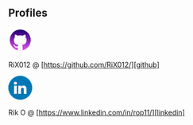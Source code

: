 ## Profiles

<A HREF="https://github.com/RiX012/"><IMG SRC="img\github_logo_48.png" ALT="Bezoek GitHub profiel" TARGET="_blank"></A>

RiX012 @ [https://github.com/RiX012/][github]

<A HREF="https://www.linkedin.com/in/rop11/"><IMG SRC="img\linkedin_logo_icon_147268.png" ALT="Bezoek LinkedIn profiel" TARGET="_blank"></A>

Rik O @ [https://www.linkedin.com/in/rop11/][linkedin]


[github]: https://github.com/RiX012/
[linkedin]: https://www.linkedin.com/in/rop11/
